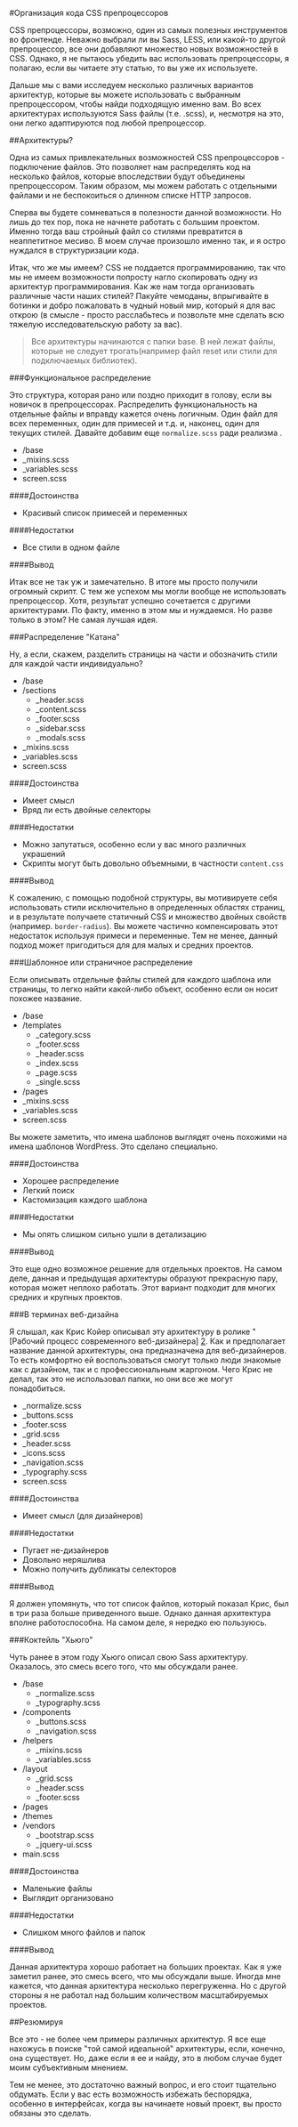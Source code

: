 #Организация кода CSS препроцессоров

CSS препроцессоры, возможно, один из самых полезных инструментов во фронтенде.
Неважно выбрали ли вы Sass, LESS, или какой-то другой препроцессор, все они 
добавляют множество новых возможностей в CSS. Однако, я не пытаюсь убедить вас 
использовать препроцессоры, я полагаю, если вы читаете эту статью, то вы уже 
их используете.

Дальше мы с вами исследуем несколько различных вариантов архитектур, которые
вы можете использовать с выбранным препроцессором, чтобы найди подходящую 
именно вам. Во всех архитектурах используются Sass файлы (т.е. .scss), и, 
несмотря на это, они легко адаптируются под любой препроцессор.

##Архитектуры?

Одна из самых привлекательных возможностей CSS препроцессоров - подключение 
файлов. Это позволяет нам распределять код на несколько файлов, которые 
впоследствии будут объединены препроцессором. Таким образом, мы можем работать 
с отдельными файлами и не беспокоиться о длинном списке HTTP запросов.

Сперва вы будете сомневаться в полезности данной возможности. Но лишь 
до тех пор, пока не начнете работать с большим проектом. Именно тогда ваш 
стройный файл со стилями превратится в неаппетитное месиво. В моем случае 
произошло именно так, и я остро нуждался в структуризации кода.

Итак, что же мы имеем? CSS не поддается программированию, так что мы не имеем 
возможности попросту нагло скопировать одну из архитектур программирования. 
Как же нам тогда организовать различные части наших стилей? Пакуйте чемоданы, 
впрыгивайте в ботинки и добро пожаловать в чудный новый мир, который я для вас 
открою (в смысле - просто расслабьтесь и позвольте мне сделать всю тяжелую 
исследовательскую работу за вас).

> Все архитектуры начинаются с папки base. В ней лежат файлы, которые не
> следует трогать(например файл reset или стили для подключаемых библиотек).


###Функциональное распределение

Это структура, которая рано или поздно приходит в голову, если вы новичок в
препроцессорах. Распределить функциональность на отдельные файлы и вправду
кажется очень логичным. Один файл для всех переменных, один для примесей и т.д.
и, наконец, один для текущих стилей. Давайте добавим еще `normalize.scss` ради
реализма .

*   /base 
*   _mixins.scss
*   _variables.scss
*   screen.scss

####Достоинства

* Красивый список примесей и переменных

####Недостатки

* Все стили в одном файле

####Вывод

Итак все не так уж и замечательно. В итоге мы просто получили огромный скрипт. 
С тем же успехом мы могли вообще не использовать препроцессор. Хотя, результат
успешно сочетается с другими архитектурами. По факту, именно в этом мы и
нуждаемся. Но разве только в этом? Не самая лучшая идея.

###Распределение "Катана"

Ну, а если, скажем, разделить страницы на части и обозначить стили для каждой
части индивидуально?

*   /base 
*   /sections 
    *   _header.scss
    *   _content.scss
    *   _footer.scss
    *   _sidebar.scss
    *   _modals.scss
*   _mixins.scss
*   _variables.scss
*   screen.scss

####Достоинства

* Имеет смысл
* Вряд ли есть двойные селекторы

####Недостатки

* Можно запутаться, особенно если у вас много различных украшений
* Скрипты могут быть довольно объемными, в частности `content.css`

####Вывод

К сожалению, с помощью подобной структуры, вы мотивируете себя использовать 
стили исключительно в определенных областях страниц, и в результате получаете 
статичный CSS и множество двойных свойств (например. `border-radius`). Вы 
можете частично компенсировать этот недостаток используя примеси и переменные. 
Тем не менее, данный подход может пригодиться для для малых и средних проектов.

###Шаблонное или страничное распределение

Если описывать отдельные файлы стилей для каждого шаблона или страницы, то
легко найти какой-либо объект, особенно если он носит похожее название.

*   /base 
*   /templates 
    *   _category.scss
    *   _footer.scss
    *   _header.scss
    *   _index.scss
    *   _page.scss
    *   _single.scss
*   /pages 
*   _mixins.scss
*   _variables.scss
*   screen.scss

Вы можете заметить, что имена шаблонов выглядят очень похожими на имена 
шаблонов WordPress. Это сделано специально.

####Достоинства

* Хорошее распределение
* Легкий поиск
* Кастомизация каждого шаблона

####Недостатки

* Мы опять слишком сильно ушли в детализацию

####Вывод

Это еще одно возможное решение для отдельных проектов. На самом деле, данная и
предыдущая архитектуры образуют прекрасную пару, которая может 
неплохо работать. Этот вариант подходит для многих средних и крупных
проектов.

###В терминах веб-дизайна

Я слышал, как Крис Койер описывал эту архитектуру в ролике "[Рабочий 
процесс современного веб-дизайнера] [2]. Как и предполагает название данной
архитектуры, она предназначена для веб-дизайнеров. То есть комфортно ей 
воспользоваться смогут только люди знакомые как с дизайном, так и с 
профессиональным жаргоном.
Чего Крис не делал, так это не использовал папки, но они все же могут 
понадобиться.

*   _normalize.scss
*   _buttons.scss
*   _footer.scss
*   _grid.scss
*   _header.scss
*   _icons.scss
*   _navigation.scss
*   _typography.scss
*   screen.scss


####Достоинства

* Имеет смысл (для дизайнеров)

####Недостатки

* Пугает не-дизайнеров
* Довольно неряшлива
* Можно получить дубликаты селекторов

####Вывод

Я должен упомянуть, что тот список файлов, который показал Крис, был в три раза
больше приведенного  выше. Однако данная архитектура вполне работоспособна. На
самом деле, я нередко ею пользуюсь.

###Коктейль "Хьюго"

Чуть ранее в этом году Хьюго описал свою Sass архитектуру. Оказалось, это смесь
всего того, что мы обсуждали ранее.

*   /base 
    *   _normalize.scss
    *   _typography.scss
*   /components 
    *   _buttons.scss
    *   _navigation.scss
*   /helpers 
    *   _mixins.scss
    *   _variables.scss
*   /layout 
    *   _grid.scss
    *   _header.scss
    *   _footer.scss
*   /pages 
*   /themes 
*   /vendors 
    *   _bootstrap.scss
    *   _jquery-ui.scss
*   main.scss

####Достоинства

*   Маленькие файлы
*   Выглядит организовано

####Недостатки

*   Слишком много файлов и папок

####Вывод

Данная архитектура хорошо работает на больших проектах. Как я уже заметил 
ранее, это смесь всего, что мы обсуждали выше. Иногда мне кажется, что данная 
архитектура несколько перегруженна. Но с другой стороны я не работал над 
большим количеством масштабируемых проектов.

##Резюмируя

Все это - не более чем примеры различных архитектур. Я все еще нахожусь в 
поиске "той самой идеальной" архитектуры, если, конечно, она существует. Но,
даже если я ее и найду, это в любом случае будет моим субъективным мнением.

Тем не менее, это достаточно важный вопрос, и его стоит тщательно обдумать. 
Если у вас есть возможность избежать беспорядка, особенно в интерфейсах, когда 
вы начинаете новый проект, вы просто обязаны это сделать.

 [1]: http://flippinawesome.org/authors/tim-severien
 [2]: http://css-tricks.com/video-screencasts/124-a-modern-web-designers-workflow/
 [3]: http://www.sitepoint.com/architecture-sass-project/
